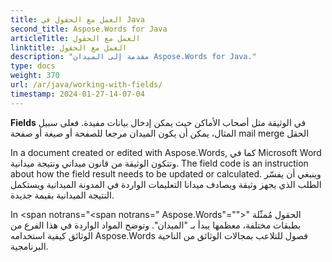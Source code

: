 ```yaml
---
title: العمل مع الحقول في Java
second_title: Aspose.Words for Java
articleTitle: العمل مع الحقول
linktitle: العمل مع الحقول
description: "مقدمة إلى الميدان Aspose.Words for Java."
type: docs
weight: 370
url: /ar/java/working-with-fields/
timestamp: 2024-01-27-14-07-04
---
```


**Fields** في الوثيقة مثل أصحاب الأماكن حيث يمكن إدخال بيانات مفيدة. فعلى سبيل المثال، يمكن أن يكون الميدان مرجعا للصفحة أو صيغة أو صفحة mail merge الحقل

In a document created or edited with Aspose.Words, كما في Microsoft Word وتتكون الوثيقة من قانون ميداني ونتيجة ميدانية. The field code is an instruction about how the field result needs to be updated or calculated. وينبغي أن يفسّر الطلب الذي يجهز وثيقة ويصادف ميدانا التعليمات الواردة في المدونة الميدانية ويستكمل النتيجة الميدانية بقيمة جديدة.

In <span notrans="<span notrans=" Aspose.Words"=""></span>" الحقول مُمثّلة بطبقات مختلفة، معظمها يبدأ بـ "الميدان". وتوضح المواد الواردة في هذا الفرع من الوثائق كيفية استخدامه Aspose.Words فصول للتلاعب بمجالات الوثائق من الناحية البرنامجية.
